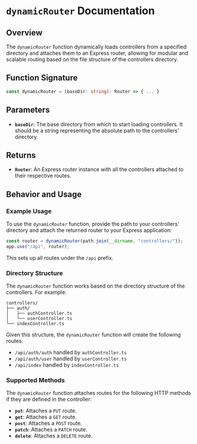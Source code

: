 # `dynamicRouter` Documentation

## Overview

The `dynamicRouter` function dynamically loads controllers from a specified directory and attaches them to an Express router, allowing for modular and scalable routing based on the file structure of the controllers directory.

## Function Signature

```typescript
const dynamicRouter = (baseDir: string): Router => { ... }
```

## Parameters

- **`baseDir`**: The base directory from which to start loading controllers. It should be a string representing the absolute path to the controllers' directory.

## Returns

- **`Router`**: An Express router instance with all the controllers attached to their respective routes.

## Behavior and Usage

### Example Usage

To use the `dynamicRouter` function, provide the path to your controllers' directory and attach the returned router to your Express application:

```typescript
const router = dynamicRouter(path.join(__dirname, "controllers/"));
app.use("/api", router);
```

This sets up all routes under the `/api` prefix.

### Directory Structure

The `dynamicRouter` function works based on the directory structure of the controllers. For example:

```
controllers/
├── auth/
│   ├── authController.ts
│   └── userController.ts
└── indexController.ts
```

Given this structure, the `dynamicRouter` function will create the following routes:

- `/api/auth/auth` handled by `authController.ts`
- `/api/auth/user` handled by `userController.ts`
- `/api/index` handled by `indexController.ts`

### Supported Methods

The `dynamicRouter` function attaches routes for the following HTTP methods if they are defined in the controller:

- **`put`**: Attaches a `PUT` route.
- **`get`**: Attaches a `GET` route.
- **`post`**: Attaches a `POST` route.
- **`patch`**: Attaches a `PATCH` route.
- **`delete`**: Attaches a `DELETE` route.